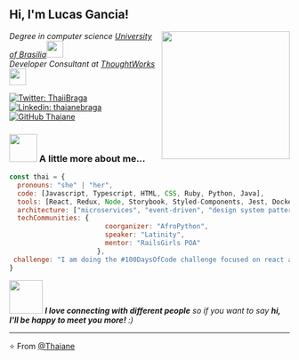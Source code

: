 <h2>Hi, I'm Lucas Gancia!</h2>

<div>
  <img align='right' src="https://media.giphy.com/media/5eLDrEaRGHegx2FeF2/giphy.gif" width="230">
  
  <p>
    <em>
      Degree in computer science <a href="https://21.edu.ar/oferta-academica/licenciatura-en-informatica">
      University of Brasilia</a><img src="https://media.giphy.com/media/fYSnHlufseco8Fh93Z/giphy.gif" width="30"></br>
      Developer Consultant at <a href="https://www.thoughtworks.com">ThoughtWorks</a>
      <img src="https://media.giphy.com/media/WUlplcMpOCEmTGBtBW/giphy.gif" width="30"> 
    </em>
  </p>
</div>

[![Twitter: ThaiiBraga](https://img.shields.io/twitter/follow/ThaiiBraga?style=social)](https://twitter.com/ThaiiBraga)
[![Linkedin: thaianebraga](https://img.shields.io/badge/-thaianebraga-blue?style=flat-square&logo=Linkedin&logoColor=white&link=https://www.linkedin.com/in/thaianebraga/)](https://www.linkedin.com/in/thaianebraga/)
[![GitHub Thaiane](https://img.shields.io/github/followers/thaiane?label=follow&style=social)](https://github.com/Thaiane)


### <img src="https://media.giphy.com/media/VgCDAzcKvsR6OM0uWg/giphy.gif" width="50"> A little more about me...  

```javascript
const thai = {
  pronouns: "she" | "her",
  code: [Javascript, Typescript, HTML, CSS, Ruby, Python, Java],
  tools: [React, Redux, Node, Storybook, Styled-Components, Jest, Docker],
  architecture: ["microservices", "event-driven", "design system pattern"],
  techCommunities: {
                        coorganizer: "AfroPython",
                        speaker: "Latinity",
                        mentor: "RailsGirls POA"
                      },
 challenge: "I am doing the #100DaysOfCode challenge focused on react and typescript"
}
```

<img src="https://media.giphy.com/media/LnQjpWaON8nhr21vNW/giphy.gif" width="60"> <em><b>I love connecting with different people</b> so if you want to say <b>hi, I'll be happy to meet you more!</b> :)</em>

---

⭐️ From [@Thaiane](https://github.com/Thaiane)
